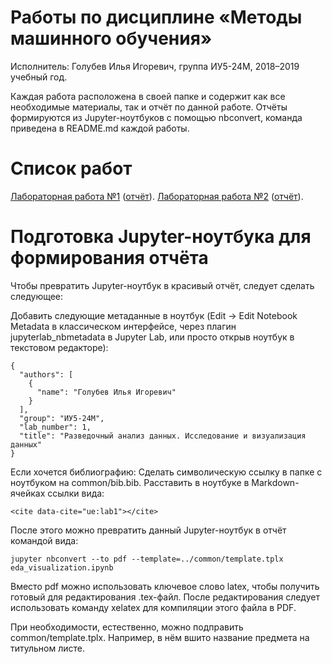 # Работы по дисциплине «Методы машинного обучения»
Исполнитель: Голубев Илья Игоревич, группа ИУ5-24М, 2018–2019 учебный год.

Каждая работа расположена в своей папке и содержит как все необходимые материалы, так и отчёт по данной работе. Отчёты формируются из Jupyter-ноутбуков с помощью nbconvert, команда приведена в README.md каждой работы.

# Список работ
  [Лабораторная работа №1](lab1) ([отчёт](lab1/lab1.pdf)).
  [Лабораторная работа №2](lab2) ([отчёт](lab2/lab2.pdf)).

# Подготовка Jupyter-ноутбука для формирования отчёта
Чтобы превратить Jupyter-ноутбук в красивый отчёт, следует сделать следующее:

Добавить следующие метаданные в ноутбук (Edit -> Edit Notebook Metadata в классическом интерфейсе, через плагин jupyterlab_nbmetadata в Jupyter Lab, или просто открыв ноутбук в текстовом редакторе):

```
{
  "authors": [
    {
      "name": "Голубев Илья Игоревич"
    }
  ],
  "group": "ИУ5-24М",
  "lab_number": 1,
  "title": "Разведочный анализ данных. Исследование и визуализация данных"
}
```

Если хочется библиографию:
Сделать символическую ссылку в папке с ноутбуком на common/bib.bib.
Расставить в ноутбуке в Markdown-ячейках ссылки вида:

```
<cite data-cite="ue:lab1"></cite>
```

После этого можно превратить данный Jupyter-ноутбук в отчёт командой вида:

```
jupyter nbconvert --to pdf --template=../common/template.tplx eda_visualization.ipynb
```

Вместо pdf можно использовать ключевое слово latex, чтобы получить готовый для редактирования .tex-файл. После редактирования следует использовать команду xelatex для компиляции этого файла в PDF.

При необходимости, естественно, можно подправить common/template.tplx. Например, в нём вшито название предмета на титульном листе.
